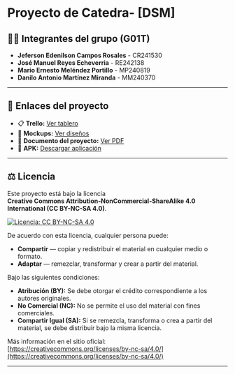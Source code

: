 # Proyecto de Catedra- [DSM]

## 👨‍💻 Integrantes del grupo (G01T)
- **Jeferson Edenilson Campos Rosales** - CR241530  
- **José Manuel Reyes Echeverria** - RE242138  
- **Mario Ernesto Meléndez Portillo** - MP240819  
- **Danilo Antonio Martínez Miranda** - MM240370  

---

## 📌 Enlaces del proyecto

- 📋 **Trello:** [Ver tablero](https://trello.com/b/qsa0MQfI/documento)  
- 🎨 **Mockups:** [Ver diseños](https://www.figma.com/design/QFtcRojyeB6hQFujssLapg/Untitled?node-id=0-1&p=f&t=18p0KvYfnBBdTIlS-0)
- 📄 **Documento del proyecto:** [Ver PDF](https://drive.google.com/file/d/1fIN8_1HOTx5hls77_mUZd6I0zwSmBs_V/view?usp=sharing)  
- 📱 **APK:** [Descargar aplicación](https://drive.google.com/file/d/1GtbBMF_ty6JBUQ0sT3D6zQWzrmFe_lXV/view?usp=sharing)  

---

## ⚖️ Licencia

Este proyecto está bajo la licencia  
**Creative Commons Attribution-NonCommercial-ShareAlike 4.0 International (CC BY-NC-SA 4.0)**.  

[![Licencia: CC BY-NC-SA 4.0](https://licensebuttons.net/l/by-nc-sa/4.0/88x31.png)](https://creativecommons.org/licenses/by-nc-sa/4.0/)  

De acuerdo con esta licencia, cualquier persona puede:  
- **Compartir** — copiar y redistribuir el material en cualquier medio o formato.  
- **Adaptar** — remezclar, transformar y crear a partir del material.  

Bajo las siguientes condiciones:  
- **Atribución (BY):** Se debe otorgar el crédito correspondiente a los autores originales.  
- **No Comercial (NC):** No se permite el uso del material con fines comerciales.  
- **Compartir Igual (SA):** Si se remezcla, transforma o crea a partir del material, se debe distribuir bajo la misma licencia.  

Más información en el sitio oficial:  
[https://creativecommons.org/licenses/by-nc-sa/4.0/](https://creativecommons.org/licenses/by-nc-sa/4.0/)  

---
